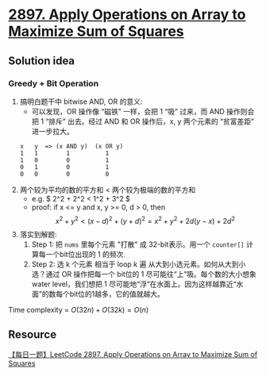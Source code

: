 # [2897. Apply Operations on Array to Maximize Sum of Squares](https://leetcode.com/problems/apply-operations-on-array-to-maximize-sum-of-squares/description/)

## Solution idea
### Greedy + Bit Operation
1. 搞明白题干中 bitwise AND, OR 的意义:
    * 可以发现，OR 操作像 “磁铁” 一样，会把 1 “吸” 过来，而 AND 操作则会把 1 “排斥” 出去。经过 AND 和 OR 操作后，x, y 两个元素的 “贫富差距” 进一步拉大。 
    ```
    x   y  => (x AND y)  (x OR y)
    1   1        1          1
    1   0        0          1
    0   1        0          1
    0   0        0          0
    ```
2. 两个较为平均的数的平方和 < 两个较为极端的数的平方和
    * e.g.
   $
   2^2 + 2^2 < 1^2 + 3^2
   $
    * proof: if x <= y and x, y >= 0, d > 0, then
   $$
   x^2 + y^2 < (x-d)^2 + (y+d)^2 = x^2 + y^2 + 2d(y-x) + 2d^2
   $$
3. 落实到解题:
    1. Step 1: 把 `nums` 里每个元素 "打散" 成 32-bit表示。用一个 `counter[]` 计算每一个bit位出现的 1 的频次.
    2. Step 2: 选 k 个元素 相当于 loop k 遍 从大到小选元素。如何从大到小选？通过 OR 操作把每一个 bit位的 1 尽可能往“上”吸。每个数的大小想象water level，我们想把 1 尽可能地“浮”在水面上。因为这样越靠近“水面”的数每个bit位的1越多，它的值就越大。

Time complexity = $O(32n) + O(32k) = O(n)$



## Resource
[【每日一题】LeetCode 2897. Apply Operations on Array to Maximize Sum of Squares](https://www.youtube.com/watch?v=96xk1INe134&t=637s&ab_channel=HuifengGuan)
